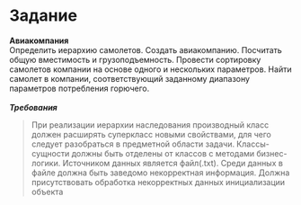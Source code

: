 # Задание
**Авиакомпания**
<br />
Определить иерархию самолетов. Создать авиакомпанию. Посчитать общую вместимость и грузоподъемность. Провести сортировку самолетов компании на основе одного и нескольких параметров. Найти самолет в компании, соответствующий заданному диапазону параметров потребления горючего.
<br />
<br />
***Требования***
<br />
 >	При реализации иерархии наследования производный класс должен расширять суперкласс новыми свойствами, для чего следует разобраться в предметной области задачи. 
 >	Классы-сущности должны быть отделены от классов с методами бизнес-логики.
 >	Источником данных является файл(.txt). Среди данных в файле должна быть заведомо некорректная информация. Должна присутствовать обработка некорректных данных инициализации объекта
